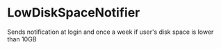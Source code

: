 # LowDiskSpaceNotifier
Sends notification at login and once a week if user's disk space is lower than 10GB
